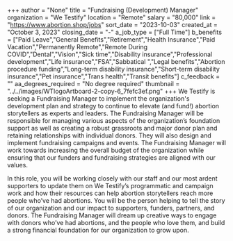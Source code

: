+++
author = "None"
title = "Fundraising (Development) Manager"
organization = "We Testify"
location = "Remote"
salary = "80,000"
link = "https://www.abortion.shop/jobs"
sort_date = "2023-10-03"
created_at = "October 3, 2023"
closing_date = "-"
a_job_type = ["Full Time"]
b_benefits = ["Paid Leave","General Benefits","Retirement","Health Insurance","Paid Vacation","Permanently Remote","Remote During COVID","Dental","Vision","Sick time","Disability insurance","Professional development","Life insurance","FSA","Sabbatical ","Legal benefits","Abortion procedure funding","Long-term disability insurance","Short-term disability insurance","Pet insurance","Trans health","Transit benefits"]
c_feedback = ""
aa_degrees_required = "No degree required"
thumbnail = "../../images/WTlogoArtboard-2-copy-6_7fefc3ef.png"
+++
We Testify is seeking a Fundraising Manager to implement the organization's development plan and strategy to continue to elevate (and fund!) abortion storytellers as experts and leaders. The Fundraising Manager will be responsible for managing various aspects of the organization’s foundation support as well as creating a robust grassroots and major donor plan and retaining relationships with individual donors. They will also design and implement fundraising campaigns and events. The Fundraising Manager will work towards increasing the overall budget of the organization while ensuring that our funders and fundraising strategies are aligned with our values.

In this role, you will be working closely with our staff and our most ardent supporters to update them on We Testify’s programmatic and campaign work and how their resources can help abortion storytellers reach more people who’ve had abortions. You will be the person helping to tell the story of our organization and our impact to supporters, funders, partners, and donors. The Fundraising Manager will dream up creative ways to engage with donors who’ve had abortions, and the people who love them, and build a strong financial foundation for our organization to grow upon.